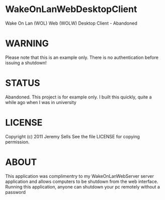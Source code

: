 # WakeOnLanWebDesktopClient
Wake On Lan (WOL) Web (WOLW) Desktop Client - Abandoned

# WARNING
Please note that this is an example only. There is no authentication before issuing a shutdown!

# STATUS
Abandoned. This project is for example only. I built this quickly, quite a 
while ago when I was in university

# LICENSE
Copyright (c) 2011 Jeremy Sells
See the file LICENSE for copying permission.
 
# ABOUT
This application was complimentry to my WakeOnLanWebServer server application and allows computers to be shutdown from the web interface.
Running this application, anyone can shutdown your pc remotely without a password
